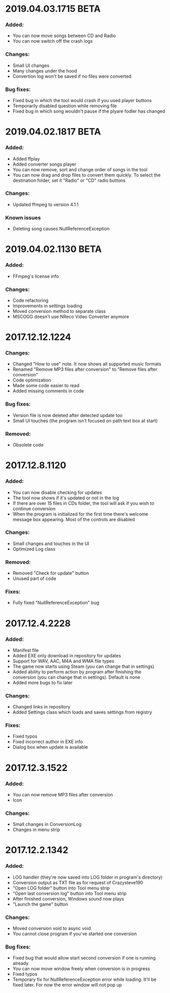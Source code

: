 # 2019.04.03.1715 BETA

### Added:
- You can now move songs between CD and Radio
- You can now switch off the crash logs

### Changes:
- Small UI changes
- Many changes under the hood
- Convertion log won't be saved if no files were converted

### Bug fixes:
- Fixed bug in which the tool would crash if you used player buttons
- Temporarily disabled question while removing file
- Fixed bug in which song wouldn't pause if the plyare fodler has changed

# 2019.04.02.1817 BETA

### Added:
- Added ffplay
- Added converter songs player
- You can now remove, sort and change order of songs in the tool
- You can now drag and drop files to convert them quickly. To select the destination folder, set it "Radio" or "CD" radio buttons

### Changes:
- Updated ffmpeg to version 4.1.1

### Known issues
- Deleting song causes NullReferenceException

# 2019.04.02.1130 BETA

### Added:
- FFmpeg's license info

### Changes:
- Code refactoring
- Improvements in settings loading
- Moved conversion method to separate class
- MSCOGG doesn't use NReco Video Converter anymore

# 2017.12.12.1224

### Changes:
- Changed "How to use" note. It now shows all supported music formats
- Renamed "Remove MP3 files after conversion" to "Remove files after conversion"
- Code optimization
- Made some code easier to read
- Added missing comments in code

### Bug fixes:
- Version file is now deleted after detected update too
- Small UI touches (the program isn't focused on path text box at start)

### Removed:
- Obsolete code

# 2017.12.8.1120

### Added:
- You can now disable checking for updates
- The tool now shows if it's updated or not in the log
- If there are over 15 files in CDs folder, the tool will ask if you wish to continue conversion
- When the program is initialized for the first time there's welcome message box appearing. Most of the controls are disabled

### Changes:
- Small changes and touches in the UI
- Optimized Log class

### Removed:
- Removed "Check for update" button
- Unused part of code

### Fixes:
- Fully fixed "NullReferenceException" bug

# 2017.12.4.2228

### Added:
- Manifest file
- Added EXE only download in repository for updates
- Support for WAV, AAC, M4A and WMA file types
- The game now starts using Steam (you can change that in settings)
- Added ability to perform action by program after finishing the conversion (you can change that in settings). Default is none 
- Added more bugs to fix later

### Changes:
- Changed links in repository
- Added Settings class which loads and saves settings from registry

### Fixes:
- Fixed typos
- Fixed incorrect author in EXE info
- Dialog box when update is available

# 2017.12.3.1522

### Added:
- You can now remove MP3 files after conversion
- Icon

### Changes:
- Small changes in ConversionLog
- Changes in menu strip

# 2017.12.2.1342

### Added:
- LOG handler (they're now saved into LOG folder in program's directory)
- Conversion output as TXT file as for request of Crazysteve190
- "Open LOG folder" button into Tool menu strip
- "Open last conversion log" button into Tool menu strip
- After finished conversion, Windows sound now plays
- "Launch the game" button

### Changes:
- Moved conversion void to async void
- You cannot close program if you've started one conversion

### Bug fixes:
- Fixed bug that would allow start second conversion if one is running already
- You can now move window freely when conversion is in progress
- Fixed typos
- Temporary fix for NullReferenceException error while loading. It'll be fixed later. For now the error window will not pop up
